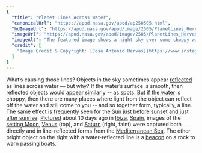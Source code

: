 ```yaml
---
{
  "title": "Planet Lines Across Water",
  "canonicalUrl": "https://apod.nasa.gov/apod/ap250505.html",
  "hdImageUrl": "https://apod.nasa.gov/apod/image/2505/PlanetLines_Hervas_2603.jpg",
  "imageUrl": "https://apod.nasa.gov/apod/image/2505/PlanetLines_Hervas_960.jpg",
  "imageAlt": "The featured image shows a night sky over some choppy water. The planet Venus shines high in the night sky, while a faint Saturn in on the far right. The crescent Moon is visible near the image center. A bright boat beacon is also visible on the right. All of these objects are reflected as lines in the foreground water. Please see the explanation for more detailed information.",
  "credit": [
    "Image Credit & Copyright: [Jose Antonio Hervas](https://www.instagram.com/joseahervas)"
  ]
}
---
```


What’s causing those lines? Objects in the sky sometimes appear [reflected](https://en.wikipedia.org/wiki/Reflection_\(physics\)) as lines across water — but why? If the water’s surface is smooth, then reflected objects would [appear similarly](https://apod.nasa.gov/apod/ap191022.html) -- as spots. But if the [water](https://gpm.nasa.gov/education/water-cycle) is choppy, then there are many places where light from the object can reflect off the water and still come to you -- and so together form, typically, a line. The same effect is frequently seen for the [Sun](https://science.nasa.gov/sun/) just [before sunset](https://apod.nasa.gov/apod/ap090924.html) and just [after sunrise](https://apod.nasa.gov/apod/ap220924.html). [Pictured](https://www.instagram.com/p/DI3Aq4OI_Fs/) about 10 days ago in [Ibiza](https://youtu.be/yDYCMdbaFdQ), [Spain](https://en.wikipedia.org/wiki/Spain), images of the [setting Moon](https://apod.nasa.gov/apod/ap150929.html), [Venus](https://spaceplace.nasa.gov/all-about-venus/) (top), and [Saturn](https://science.nasa.gov/saturn/) (right, faint) were captured both directly and in line-reflected forms from the [Mediterranean Sea](https://en.wikipedia.org/wiki/Mediterranean_Sea). The other bright object on the right with a water-reflected line is a [beacon](https://apod.nasa.gov/apod/ap191119.html) on a rock to warn passing boats.
